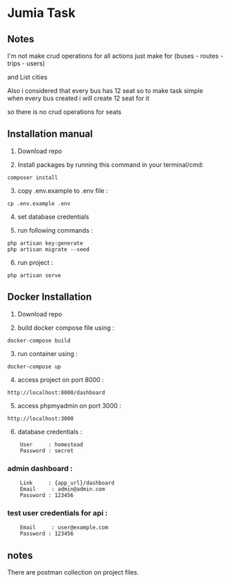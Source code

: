 # Jumia Task


## Notes

I'm not make crud operations for all actions just make for (buses - routes - trips - users)

and List cities

Also i considered that every bus has 12 seat so to make task simple  
when every bus created i will create 12 seat for it 

so there is no crud operations for seats 

## Installation manual

1) Download repo


2) Install packages by running this command in your terminal/cmd:
```
composer install
```

3) copy .env.example to .env file :
```
cp .env.example .env
```

4) set database credentials


5) run following commands :
```
php artisan key:generate
php artisan migrate --seed
```

6) run project :
```
php artisan serve
```

## Docker Installation

1) Download repo


2) build docker compose file using :
```
docker-compose build
```

3) run container using  :
```
docker-compose up
```

4) access project on port 8000 :
```
http://localhost:8000/dashboard
```

5) access phpmyadmin on port 3000 :
```
http://localhost:3000
```

6) database credentials  :
```
    User     : homestead
    Password : secret
```

### admin dashboard :
```
    Link     : {app_url}/dashboard
    Email     : admin@admin.com
    Password : 123456
```

### test user credentials for api :
```
    Email     : user@example.com
    Password : 123456
```

## notes
There are postman collection on project files.
